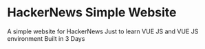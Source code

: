 # HackerNews Simple Website

A simple website for HackerNews Just to learn VUE JS and VUE JS environment
Built in 3 Days 